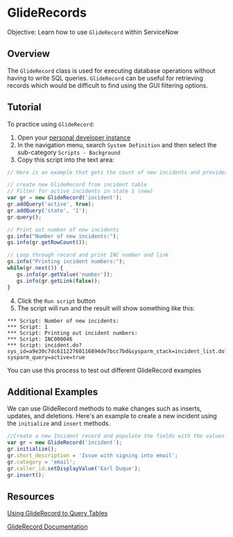 # GlideRecords
Objective: Learn how to use `GlideRecord` within ServiceNow

## Overview
The `GlideRecord` class is used for executing database operations without having to write SQL queries. `GlideRecord` can be useful for retrieving records which would be difficult to find using the GUI filtering options.

## Tutorial
To practice using `GlideRecord`: 
1. Open your [personal developer instance](https://developer.servicenow.com/app.do#!/instance?wu=true)
2. In the navigation menu, search `System Definition` and then select the sub-category `Scripts - Background`
3. Copy this script into the text area:
```javascript
// Here is an example that gets the count of new incidents and provides the INC number & link

// create new GlideRecord from incident table
// Filter for active incidents in state 1 (new)
var gr = new GlideRecord('incident'); 
gr.addQuery('active', true);
gr.addQuery('state', '1'); 
gr.query();

// Print out number of new incidents
gs.info("Number of new incidents:");
gs.info(gr.getRowCount());

// Loop through record and print INC number and link
gs.info("Printing incident numbers:");
while(gr.next()) { 
   gs.info(gr.getValue('number'));
   gs.info(gr.getLink(false));
}
```
4. Click the `Run script` button
5. The script will run and the result will show something like this: 
``` 
*** Script: Number of new incidents: 
*** Script: 1
*** Script: Printing out incident numbers:
*** Script: INC000046
*** Script: incident.do?sys_id=a9e30c7dc61122760116894de7bcc7bd&sysparm_stack=incident_list.do?sysparm_query=active=true
```

You can use this process to test out different GlideRecord examples

## Additional Examples
We can use GlideRecord methods to make changes such as inserts, updates, and deletions.
Here's an example to create a new incident using the `initialize` and `insert` methods.

``` javascript
//Create a new Incident record and populate the fields with the values below
var gr = new GlideRecord('incident');
gr.initialize();
gr.short_description = 'Issue with signing into email';
gr.category = 'email';
gr.caller_id.setDisplayValue('Earl Duque');
gr.insert();
```

## Resources
[Using GlideRecord to Query Tables](https://docs.servicenow.com/bundle/madrid-application-development/page/script/server-scripting/concept/c_UsingGlideRecordToQueryTables.html)

[GlideRecord Documentation](https://docs.servicenow.com/bundle/madrid-application-development/page/app-store/dev_portal/API_reference/glideRecordScoped/concept/c_GlideRecordScopedAPI.html)
